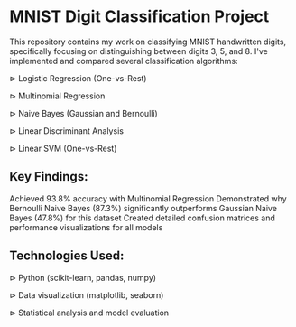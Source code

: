 # MNIST Digit Classification Project

This repository contains my work on classifying MNIST handwritten digits, specifically focusing on distinguishing between digits 3, 5, and 8. I've implemented and compared several classification algorithms:

⊳ Logistic Regression (One-vs-Rest)

⊳ Multinomial Regression

⊳ Naive Bayes (Gaussian and Bernoulli)

⊳ Linear Discriminant Analysis

⊳ Linear SVM (One-vs-Rest)

## Key Findings:

Achieved 93.8% accuracy with Multinomial Regression
Demonstrated why Bernoulli Naive Bayes (87.3%) significantly outperforms Gaussian Naive Bayes (47.8%) for this dataset
Created detailed confusion matrices and performance visualizations for all models

## Technologies Used:

⊳ Python (scikit-learn, pandas, numpy)

⊳ Data visualization (matplotlib, seaborn)

⊳ Statistical analysis and model evaluation

